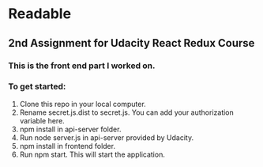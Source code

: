 # Readable 
## 2nd Assignment for Udacity React Redux Course
### This is the front end part I worked on.

### To get started:
1. Clone this repo in your local computer.
2. Rename secret.js.dist to secret.js. You can add your authorization variable here.
3. npm install in api-server folder.
4. Run node server.js in api-server provided by Udacity.
5. npm install in frontend folder.
6. Run npm start.  This will start the application.
